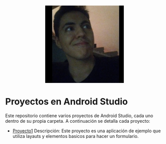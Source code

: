 <p align="center">
  <img src="yo2.jpg" alt="Descripción de la imagen" width="250" />
</p>

# Proyectos en Android Studio

Este repositorio contiene varios proyectos de Android Studio, cada uno dentro de su propia carpeta. A continuación se detalla cada proyecto:

- [Proyecto1](./Practica1/)
Descripción: Este proyecto es una aplicación de ejemplo que utiliza layauts y elementos basicos para hacer un formulario.
